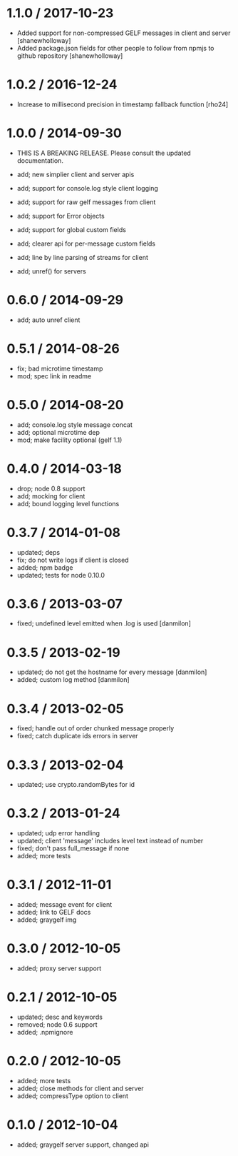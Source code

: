# 1.1.0 / 2017-10-23

- Added support for non-compressed GELF messages in client and server [shanewholloway]
- Added package.json fields for other people to follow from npmjs to github repository [shanewholloway]

# 1.0.2 / 2016-12-24

- Increase to millisecond precision in timestamp fallback function [rho24]

# 1.0.0 / 2014-09-30

- THIS IS A BREAKING RELEASE. Please consult the updated documentation.

- add; new simplier client and server apis

- add; support for console.log style client logging

- add; support for raw gelf messages from client

- add; support for Error objects

- add; support for global custom fields

- add; clearer api for per-message custom fields

- add; line by line parsing of streams for client

- add; unref() for servers

# 0.6.0 / 2014-09-29

- add; auto unref client

# 0.5.1 / 2014-08-26

- fix; bad microtime timestamp
- mod; spec link in readme

# 0.5.0 / 2014-08-20

- add; console.log style message concat
- add; optional microtime dep
- mod; make facility optional (gelf 1.1)

# 0.4.0 / 2014-03-18

- drop; node 0.8 support
- add; mocking for client
- add; bound logging level functions

# 0.3.7 / 2014-01-08

- updated; deps
- fix; do not write logs if client is closed
- added; npm badge
- updated; tests for node 0.10.0

# 0.3.6 / 2013-03-07

- fixed; undefined level emitted when .log is used [danmilon]

# 0.3.5 / 2013-02-19

- updated; do not get the hostname for every message [danmilon]
- added; custom log method [danmilon]

# 0.3.4 / 2013-02-05

- fixed; handle out of order chunked message properly
- fixed; catch duplicate ids errors in server

# 0.3.3 / 2013-02-04

- updated; use crypto.randomBytes for id

# 0.3.2 / 2013-01-24

- updated; udp error handling
- updated; client 'message' includes level text instead of number
- fixed; don't pass full_message if none
- added; more tests

# 0.3.1 / 2012-11-01

- added; message event for client
- added; link to GELF docs
- added; graygelf img

# 0.3.0 / 2012-10-05

- added; proxy server support

# 0.2.1 / 2012-10-05

- updated; desc and keywords
- removed; node 0.6 support
- added; .npmignore

# 0.2.0 / 2012-10-05

- added; more tests
- added; close methods for client and server
- added; compressType option to client

# 0.1.0 / 2012-10-04

- added; graygelf server support, changed api
